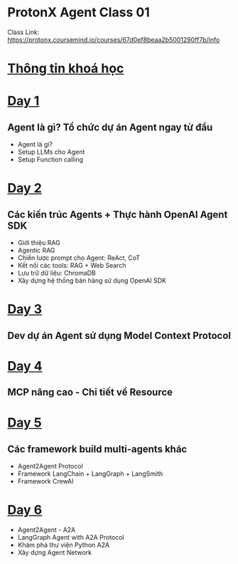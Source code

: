 # ProtonX Agent Class 01

Class Link: https://protonx.coursemind.io/courses/67d0ef8beaa2b5001290ff7b/info

# [Thông tin khoá học](https://protonx.coursemind.io/courses/67d0ef8beaa2b5001290ff7b)

# [Day 1](https://protonx.coursemind.io/courses/67d0ef8beaa2b5001290ff7b/topics/67d0f08b21ef1e0019b8cc45)

## Agent là gì? Tổ chức dự án Agent ngay từ đầu

- Agent là gì?
- Setup LLMs cho Agent
- Setup Function calling

# [Day 2](https://protonx.coursemind.io/courses/67d0ef8beaa2b5001290ff7b/topics/67db88da9650d10012466cc1)

## Các kiến trúc Agents + Thực hành OpenAI Agent SDK

- Giới thiệu RAG
- Agentic RAG
- Chiến lược prompt cho Agent: ReAct, CoT
- Kết nối các tools: RAG + Web Search
- Lưu trữ dữ liệu: ChromaDB
- Xây dựng hệ thống bán hàng sử dụng OpenAI SDK

# [Day 3](https://protonx.coursemind.io/courses/67d0ef8beaa2b5001290ff7b/topics/67d0f16821ef1e0019b8cd18)

## Dev dự án Agent sử dụng Model Context Protocol

# [Day 4](https://protonx.coursemind.io/courses/67d0ef8beaa2b5001290ff7b/topics/67f3e7ddd8856f0019f43c68)

## MCP nâng cao - Chi tiết về Resource

# [Day 5](https://protonx.coursemind.io/courses/67d0ef8beaa2b5001290ff7b/topics/67db8f499650d10012467953)

## Các framework build multi-agents khác

- Agent2Agent Protocol
- Framework LangChain + LangGraph + LangSmith
- Framework CrewAI

# [Day 6](https://protonx.coursemind.io/courses/67d0ef8beaa2b5001290ff7b/topics/680c88af39153000122ac5a8)

- Agent2Agent - A2A
- LangGraph Agent with A2A Protocol
- Khám phá thư viện Python A2A
- Xây dựng Agent Network
